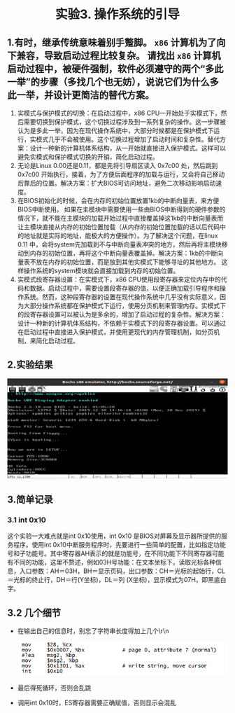 # <center>实验3. 操作系统的引导<center/>

## 1.有时，继承传统意味着别手蹩脚。 `x86` 计算机为了向下兼容，导致启动过程比较复杂。 请找出 `x86` 计算机启动过程中，被硬件强制，软件必须遵守的两个“多此一举”的步骤（多找几个也无妨），说说它们为什么多此一举，并设计更简洁的替代方案。

1. 实模式与保护模式的切换：在启动过程中，x86 CPU一开始处于实模式下，然后需要切换到保护模式，这个切换过程涉及到一系列复杂的操作。这一步骤被认为是多此一举，因为在现代操作系统中，大部分时候都是在保护模式下运行，实模式几乎不会被使用。这个切换过程增加了启动时间和复杂性。替代方案：设计一种新的计算机体系结构，从一开始就直接进入保护模式。这样可以避免实模式和保护模式切换的开销，简化启动过程。
2. 无论是Linux 0.00还是0.11，都是先将引导扇区读入 0x7c00 处，然后跳到 0x7c00 开始执行，接着，为了方便后面程序的加载与运行，又会将自己移动后靠后的位置。解决方案：扩大BIOS可访问地址，避免二次移动影响启动速度。
3. 在BIOS初始化的时候，会在内存的初始位置放置1kb的中断向量表，来方便BIOS中断使用。 如果在主模块中需要使用一些由BIOS中断得到的硬件参数的情况下，就不能在主模块的加载开始过程中直接覆盖掉这1kb的中断向量表而让主模块直接从内存的初始位置加载（从内存的初始位置加载的话以后代码中的地址就是实际的地址，能极大的方便操作）。为了解决这个问题，在linux 0.11 中，会将system先加载到不与中断向量表冲突的地方，然后再将主模块移动到内存的初始位置，再将这个中断向量表覆盖掉。解决方案：1kb的中断向量表不放在内存的初始位置，而是放到其他实模式下能够寻址的其他地方。 这样操作系统的system模块就会直接加载到内存的初始位置。
4. 实模式段寄存器设置：在实模式下，x86 CPU使用段寄存器来定位内存中的代码和数据。启动过程中，需要设置段寄存器的值，以便正确加载引导程序和操作系统。然而，这种段寄存器的设置在现代操作系统中几乎没有实际意义，因为大部分操作系统都在保护模式下运行，使用分页机制来管理内存。实模式下的段寄存器设置可以被认为是多余的，增加了启动过程的复杂性。解决方案：设计一种新的计算机体系结构，不依赖于实模式下的段寄存器设置。可以通过在启动过程中直接进入保护模式，并使用更现代的内存管理机制，如分页机制，来简化启动过程。

## 2.实验结果

![image-20230520161254471](.\images\img1.png)

## 3.简单记录

### 3.1 int 0x10

这个实验一大难点就是int 0x10使用，int 0x10 是BIOS对屏幕及显示器所提供的服务程序。使用int 0x10中断服务程序时，先要进行一些简单的配置，比如指定功能号和子功能号。其中寄存器AH表示的就是功能号，在不同功能下不同寄存器可能有不同的功能，这里不赘述，例如03H号功能：在文本坐标下，读取光标各种信息，入口参数：AH＝03H，BH＝显示页码，出口参数：CH＝光标的起始行，CL＝光标的终止行，DH＝行(Y坐标)，DL＝列 (X坐标)，显示模式为07H，即黑底白字。

## 3.2 几个细节

- 在输出自己的信息时，别忘了字符串长度得加上几个\r\n

  ![image-20230622225216692](.\images\img2.png)

- 最后得死循环，否则会乱跳

- 调用int 0x10时，ES寄存器需要正确赋值，否则显示会混乱